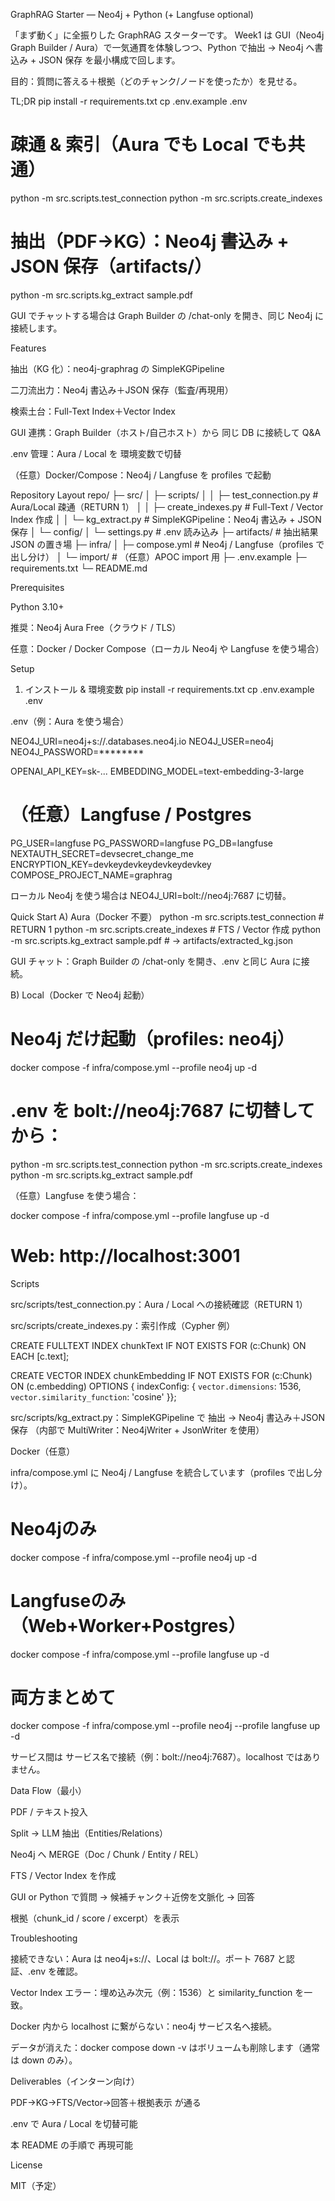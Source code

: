 GraphRAG Starter — Neo4j + Python (+ Langfuse optional)

「まず動く」に全振りした GraphRAG スターターです。
Week1 は GUI（Neo4j Graph Builder / Aura）で一気通貫を体験しつつ、Python で抽出 → Neo4j へ書込み + JSON 保存 を最小構成で回します。

目的：質問に答える＋根拠（どのチャンク/ノードを使ったか）を見せる。

TL;DR
pip install -r requirements.txt
cp .env.example .env

# 疎通 & 索引（Aura でも Local でも共通）
python -m src.scripts.test_connection
python -m src.scripts.create_indexes

# 抽出（PDF→KG）：Neo4j 書込み + JSON 保存（artifacts/）
python -m src.scripts.kg_extract sample.pdf


GUI でチャットする場合は Graph Builder の /chat-only を開き、同じ Neo4j に接続します。

Features

抽出（KG 化）：neo4j-graphrag の SimpleKGPipeline

二刀流出力：Neo4j 書込み＋JSON 保存（監査/再現用）

検索土台：Full-Text Index＋Vector Index

GUI 連携：Graph Builder（ホスト/自己ホスト）から 同じ DB に接続して Q&A

.env 管理：Aura / Local を 環境変数で切替

（任意）Docker/Compose：Neo4j / Langfuse を profiles で起動

Repository Layout
repo/
├─ src/
│  ├─ scripts/
│  │  ├─ test_connection.py      # Aura/Local 疎通（RETURN 1）
│  │  ├─ create_indexes.py       # Full-Text / Vector Index 作成
│  │  └─ kg_extract.py           # SimpleKGPipeline：Neo4j 書込み + JSON 保存
│  └─ config/
│     └─ settings.py             # .env 読み込み
├─ artifacts/                    # 抽出結果 JSON の置き場
├─ infra/
│  ├─ compose.yml                # Neo4j / Langfuse（profiles で出し分け）
│  └─ import/                    # （任意）APOC import 用
├─ .env.example
├─ requirements.txt
└─ README.md

Prerequisites

Python 3.10+

推奨：Neo4j Aura Free（クラウド / TLS）

任意：Docker / Docker Compose（ローカル Neo4j や Langfuse を使う場合）

Setup
1) インストール & 環境変数
pip install -r requirements.txt
cp .env.example .env


.env（例：Aura を使う場合）

NEO4J_URI=neo4j+s://<hash>.databases.neo4j.io
NEO4J_USER=neo4j
NEO4J_PASSWORD=********

OPENAI_API_KEY=sk-...
EMBEDDING_MODEL=text-embedding-3-large

# （任意）Langfuse / Postgres
PG_USER=langfuse
PG_PASSWORD=langfuse
PG_DB=langfuse
NEXTAUTH_SECRET=devsecret_change_me
ENCRYPTION_KEY=devkeydevkeydevkeydevkey
COMPOSE_PROJECT_NAME=graphrag


ローカル Neo4j を使う場合は NEO4J_URI=bolt://neo4j:7687 に切替。

Quick Start
A) Aura（Docker 不要）
python -m src.scripts.test_connection        # RETURN 1
python -m src.scripts.create_indexes         # FTS / Vector 作成
python -m src.scripts.kg_extract sample.pdf  # → artifacts/extracted_kg.json


GUI チャット：Graph Builder の /chat-only を開き、.env と同じ Aura に接続。

B) Local（Docker で Neo4j 起動）
# Neo4j だけ起動（profiles: neo4j）
docker compose -f infra/compose.yml --profile neo4j up -d

# .env を bolt://neo4j:7687 に切替してから：
python -m src.scripts.test_connection
python -m src.scripts.create_indexes
python -m src.scripts.kg_extract sample.pdf


（任意）Langfuse を使う場合：

docker compose -f infra/compose.yml --profile langfuse up -d
# Web: http://localhost:3001

Scripts

src/scripts/test_connection.py：Aura / Local への接続確認（RETURN 1）

src/scripts/create_indexes.py：索引作成（Cypher 例）

CREATE FULLTEXT INDEX chunkText IF NOT EXISTS
FOR (c:Chunk) ON EACH [c.text];

CREATE VECTOR INDEX chunkEmbedding IF NOT EXISTS
FOR (c:Chunk) ON (c.embedding)
OPTIONS { indexConfig: {
  `vector.dimensions`: 1536,
  `vector.similarity_function`: 'cosine'
}};


src/scripts/kg_extract.py：SimpleKGPipeline で 抽出 → Neo4j 書込み＋JSON 保存
（内部で MultiWriter：Neo4jWriter + JsonWriter を使用）

Docker（任意）

infra/compose.yml に Neo4j / Langfuse を統合しています（profiles で出し分け）。

# Neo4jのみ
docker compose -f infra/compose.yml --profile neo4j up -d

# Langfuseのみ（Web+Worker+Postgres）
docker compose -f infra/compose.yml --profile langfuse up -d

# 両方まとめて
docker compose -f infra/compose.yml --profile neo4j --profile langfuse up -d


サービス間は サービス名で接続（例：bolt://neo4j:7687）。localhost ではありません。

Data Flow（最小）

PDF / テキスト投入

Split → LLM 抽出（Entities/Relations）

Neo4j へ MERGE（Doc / Chunk / Entity / REL）

FTS / Vector Index を作成

GUI or Python で質問 → 候補チャンク＋近傍を文脈化 → 回答

根拠（chunk_id / score / excerpt）を表示

Troubleshooting

接続できない：Aura は neo4j+s://、Local は bolt://。ポート 7687 と認証、.env を確認。

Vector Index エラー：埋め込み次元（例：1536）と similarity_function を一致。

Docker 内から localhost に繋がらない：neo4j サービス名へ接続。

データが消えた：docker compose down -v はボリュームも削除します（通常は down のみ）。

Deliverables（インターン向け）

PDF→KG→FTS/Vector→回答＋根拠表示 が通る

.env で Aura / Local を切替可能

本 README の手順で 再現可能

License

MIT（予定）